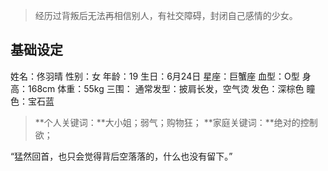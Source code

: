 > 经历过背叛后无法再相信别人，有社交障碍，封闭自己感情的少女。

## 基础设定

姓名：佟羽晴
性别：女
年龄：19
生日：6月24日
星座：巨蟹座
血型：O型
身高：168cm
体重：55kg
三围：
通常发型：披肩长发，空气烫
发色：深棕色
瞳色：宝石蓝

> **个人关键词：**大小姐；弱气；购物狂；
> **家庭关键词：**绝对的控制欲；

“猛然回首，也只会觉得背后空落落的，什么也没有留下。”